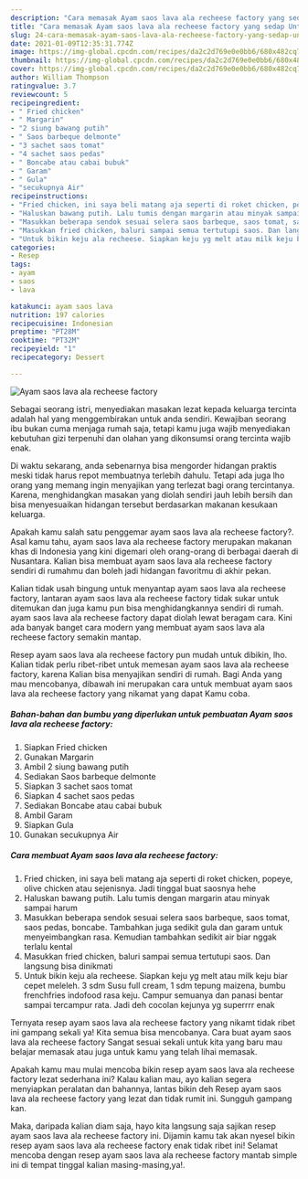 ```yaml
---
description: "Cara memasak Ayam saos lava ala recheese factory yang sedap Untuk Jualan"
title: "Cara memasak Ayam saos lava ala recheese factory yang sedap Untuk Jualan"
slug: 24-cara-memasak-ayam-saos-lava-ala-recheese-factory-yang-sedap-untuk-jualan
date: 2021-01-09T12:35:31.774Z
image: https://img-global.cpcdn.com/recipes/da2c2d769e0e0bb6/680x482cq70/ayam-saos-lava-ala-recheese-factory-foto-resep-utama.jpg
thumbnail: https://img-global.cpcdn.com/recipes/da2c2d769e0e0bb6/680x482cq70/ayam-saos-lava-ala-recheese-factory-foto-resep-utama.jpg
cover: https://img-global.cpcdn.com/recipes/da2c2d769e0e0bb6/680x482cq70/ayam-saos-lava-ala-recheese-factory-foto-resep-utama.jpg
author: William Thompson
ratingvalue: 3.7
reviewcount: 5
recipeingredient:
- " Fried chicken"
- " Margarin"
- "2 siung bawang putih"
- " Saos barbeque delmonte"
- "3 sachet saos tomat"
- "4 sachet saos pedas"
- " Boncabe atau cabai bubuk"
- " Garam"
- " Gula"
- "secukupnya Air"
recipeinstructions:
- "Fried chicken, ini saya beli matang aja seperti di roket chicken, popeye, olive chicken atau sejenisnya. Jadi tinggal buat saosnya hehe"
- "Haluskan bawang putih. Lalu tumis dengan margarin atau minyak sampai harum"
- "Masukkan beberapa sendok sesuai selera saos barbeque, saos tomat, saos pedas, boncabe. Tambahkan juga sedikit gula dan garam untuk menyeimbangkan rasa. Kemudian tambahkan sedikit air biar nggak terlalu kental"
- "Masukkan fried chicken, baluri sampai semua tertutupi saos. Dan langsung bisa dinikmati"
- "Untuk bikin keju ala recheese. Siapkan keju yg melt atau milk keju biar cepet meleleh. 3 sdm Susu full cream, 1 sdm tepung maizena, bumbu frenchfries indofood rasa keju. Campur semuanya dan panasi bentar sampai tercampur rata. Jadi deh cocolan kejunya yg superrrr enak"
categories:
- Resep
tags:
- ayam
- saos
- lava

katakunci: ayam saos lava 
nutrition: 197 calories
recipecuisine: Indonesian
preptime: "PT28M"
cooktime: "PT32M"
recipeyield: "1"
recipecategory: Dessert

---
```



![Ayam saos lava ala recheese factory](https://img-global.cpcdn.com/recipes/da2c2d769e0e0bb6/680x482cq70/ayam-saos-lava-ala-recheese-factory-foto-resep-utama.jpg)

Sebagai seorang istri, menyediakan masakan lezat kepada keluarga tercinta adalah hal yang menggembirakan untuk anda sendiri. Kewajiban seorang ibu bukan cuma menjaga rumah saja, tetapi kamu juga wajib menyediakan kebutuhan gizi terpenuhi dan olahan yang dikonsumsi orang tercinta wajib enak.

Di waktu  sekarang, anda sebenarnya bisa mengorder hidangan praktis meski tidak harus repot membuatnya terlebih dahulu. Tetapi ada juga lho orang yang memang ingin menyajikan yang terlezat bagi orang tercintanya. Karena, menghidangkan masakan yang diolah sendiri jauh lebih bersih dan bisa menyesuaikan hidangan tersebut berdasarkan makanan kesukaan keluarga. 



Apakah kamu salah satu penggemar ayam saos lava ala recheese factory?. Asal kamu tahu, ayam saos lava ala recheese factory merupakan makanan khas di Indonesia yang kini digemari oleh orang-orang di berbagai daerah di Nusantara. Kalian bisa membuat ayam saos lava ala recheese factory sendiri di rumahmu dan boleh jadi hidangan favoritmu di akhir pekan.

Kalian tidak usah bingung untuk menyantap ayam saos lava ala recheese factory, lantaran ayam saos lava ala recheese factory tidak sukar untuk ditemukan dan juga kamu pun bisa menghidangkannya sendiri di rumah. ayam saos lava ala recheese factory dapat diolah lewat beragam cara. Kini ada banyak banget cara modern yang membuat ayam saos lava ala recheese factory semakin mantap.

Resep ayam saos lava ala recheese factory pun mudah untuk dibikin, lho. Kalian tidak perlu ribet-ribet untuk memesan ayam saos lava ala recheese factory, karena Kalian bisa menyajikan sendiri di rumah. Bagi Anda yang mau mencobanya, dibawah ini merupakan cara untuk membuat ayam saos lava ala recheese factory yang nikamat yang dapat Kamu coba.

<!--inarticleads1-->

##### Bahan-bahan dan bumbu yang diperlukan untuk pembuatan Ayam saos lava ala recheese factory:

1. Siapkan  Fried chicken
1. Gunakan  Margarin
1. Ambil 2 siung bawang putih
1. Sediakan  Saos barbeque delmonte
1. Siapkan 3 sachet saos tomat
1. Siapkan 4 sachet saos pedas
1. Sediakan  Boncabe atau cabai bubuk
1. Ambil  Garam
1. Siapkan  Gula
1. Gunakan secukupnya Air




<!--inarticleads2-->

##### Cara membuat Ayam saos lava ala recheese factory:

1. Fried chicken, ini saya beli matang aja seperti di roket chicken, popeye, olive chicken atau sejenisnya. Jadi tinggal buat saosnya hehe
1. Haluskan bawang putih. Lalu tumis dengan margarin atau minyak sampai harum
1. Masukkan beberapa sendok sesuai selera saos barbeque, saos tomat, saos pedas, boncabe. Tambahkan juga sedikit gula dan garam untuk menyeimbangkan rasa. Kemudian tambahkan sedikit air biar nggak terlalu kental
1. Masukkan fried chicken, baluri sampai semua tertutupi saos. Dan langsung bisa dinikmati
1. Untuk bikin keju ala recheese. Siapkan keju yg melt atau milk keju biar cepet meleleh. 3 sdm Susu full cream, 1 sdm tepung maizena, bumbu frenchfries indofood rasa keju. Campur semuanya dan panasi bentar sampai tercampur rata. Jadi deh cocolan kejunya yg superrrr enak




Ternyata resep ayam saos lava ala recheese factory yang nikamt tidak ribet ini gampang sekali ya! Kita semua bisa mencobanya. Cara buat ayam saos lava ala recheese factory Sangat sesuai sekali untuk kita yang baru mau belajar memasak atau juga untuk kamu yang telah lihai memasak.

Apakah kamu mau mulai mencoba bikin resep ayam saos lava ala recheese factory lezat sederhana ini? Kalau kalian mau, ayo kalian segera menyiapkan peralatan dan bahannya, lantas bikin deh Resep ayam saos lava ala recheese factory yang lezat dan tidak rumit ini. Sungguh gampang kan. 

Maka, daripada kalian diam saja, hayo kita langsung saja sajikan resep ayam saos lava ala recheese factory ini. Dijamin kamu tak akan nyesel bikin resep ayam saos lava ala recheese factory enak tidak ribet ini! Selamat mencoba dengan resep ayam saos lava ala recheese factory mantab simple ini di tempat tinggal kalian masing-masing,ya!.

